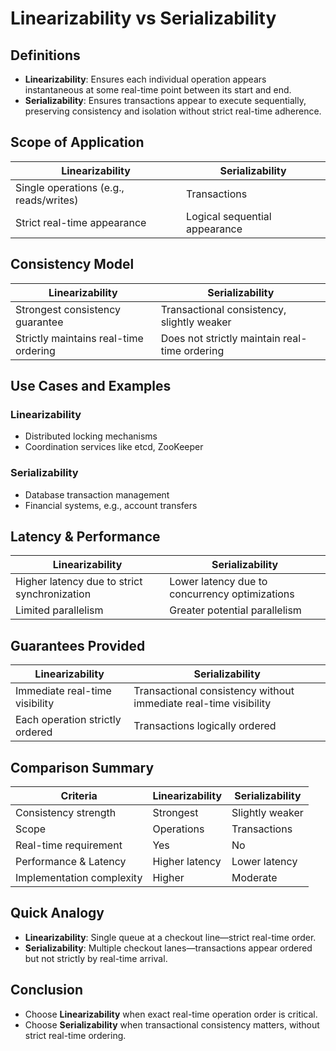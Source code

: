 # Linearizability vs Serializability

## Definitions

- **Linearizability**: Ensures each individual operation appears instantaneous at some real-time point between its start and end.
- **Serializability**: Ensures transactions appear to execute sequentially, preserving consistency and isolation without strict real-time adherence.

## Scope of Application

| Linearizability                                | Serializability                                     |
|------------------------------------------------|-----------------------------------------------------|
| Single operations (e.g., reads/writes)         | Transactions                                        |
| Strict real-time appearance                    | Logical sequential appearance                       |

## Consistency Model

| Linearizability                                | Serializability                                     |
|------------------------------------------------|-----------------------------------------------------|
| Strongest consistency guarantee                | Transactional consistency, slightly weaker          |
| Strictly maintains real-time ordering          | Does not strictly maintain real-time ordering       |

## Use Cases and Examples

### Linearizability
- Distributed locking mechanisms
- Coordination services like etcd, ZooKeeper

### Serializability
- Database transaction management
- Financial systems, e.g., account transfers

## Latency & Performance

| Linearizability                                | Serializability                                     |
|------------------------------------------------|-----------------------------------------------------|
| Higher latency due to strict synchronization   | Lower latency due to concurrency optimizations      |
| Limited parallelism                            | Greater potential parallelism                       |

## Guarantees Provided

| Linearizability                                | Serializability                                     |
|------------------------------------------------|-----------------------------------------------------|
| Immediate real-time visibility                 | Transactional consistency without immediate real-time visibility |
| Each operation strictly ordered                | Transactions logically ordered                      |

## Comparison Summary

| Criteria                 | Linearizability                  | Serializability                        |
|--------------------------|----------------------------------|----------------------------------------|
| Consistency strength     | Strongest                        | Slightly weaker                        |
| Scope                    | Operations                       | Transactions                           |
| Real-time requirement    | Yes                              | No                                     |
| Performance & Latency    | Higher latency                   | Lower latency                          |
| Implementation complexity| Higher                           | Moderate                               |

## Quick Analogy

- **Linearizability**: Single queue at a checkout line—strict real-time order.
- **Serializability**: Multiple checkout lanes—transactions appear ordered but not strictly by real-time arrival.

## Conclusion

- Choose **Linearizability** when exact real-time operation order is critical.
- Choose **Serializability** when transactional consistency matters, without strict real-time ordering.
